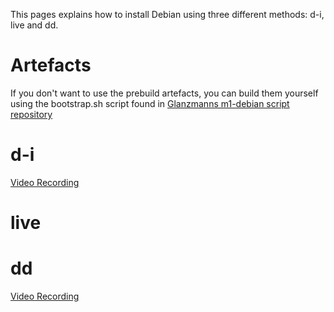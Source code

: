 This pages explains how to install Debian using three different methods: d-i, live and dd.

# Artefacts
If you don't want to use the prebuild artefacts, you can build them yourself using the bootstrap.sh script found in [Glanzmanns m1-debian script repository](https://git.zerfleddert.de/cgi-bin/gitweb.cgi/m1-debian)

# d-i
[Video Recording](https://tg.st/u/m1-d-i.mp4)

# live

# dd
[Video Recording](https://tg.st/u/m1debian.mp4)